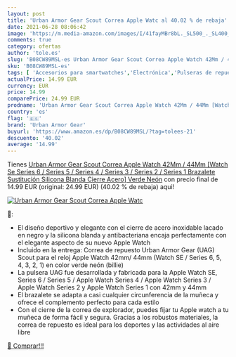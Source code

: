 ```yaml
---
layout: post
title: 'Urban Armor Gear Scout Correa Apple Watc al 40.02 % de rebaja'
date: 2021-06-28 08:06:42
image: 'https://m.media-amazon.com/images/I/41fayMBr8bL._SL500_._SL400_.jpg'
comments: true
category: ofertas
author: 'tole.es'
slug: 'B08CW89MSL-es Urban Armor Gear Scout Correa Apple Watch 42Mm / 44Mm...'
sku: 'B08CW89MSL-es'
tags: [ 'Accesorios para smartwatches','Electrónica','Pulseras de repuesto para smartwatches','Tecnología para vestir','apple','urban armor gear', ]
actualPrice: 14.99 EUR
currency: EUR
price: 14.99
comparePrice: 24.99 EUR
prodname: 'Urban Armor Gear Scout Correa Apple Watch 42Mm / 44Mm [Watch Se  Series 6 / Series 5 / Series 4 / Series 3 / Series 2 / Series 1  Brazalete Sustitución Silicona Blanda  Cierre Acero] Verde Neón'
country: 'es'
flag: '🇪🇸'
brand: 'Urban Armor Gear'
buyurl: 'https://www.amazon.es/dp/B08CW89MSL/?tag=tolees-21'
descuento: '40.02'
average: '14.99'
---
```


Tienes [Urban Armor Gear Scout Correa Apple Watch 42Mm / 44Mm [Watch Se  Series 6 / Series 5 / Series 4 / Series 3 / Series 2 / Series 1  Brazalete Sustitución Silicona Blanda  Cierre Acero] Verde Neón](https://www.amazon.es/dp/B08CW89MSL/?tag=tolees-21) con precio final de  14.99 EUR (original: 24.99 EUR) (40.02 %  de rebaja) aqui!

[![Urban Armor Gear Scout Correa Apple Watc](https://m.media-amazon.com/images/I/41fayMBr8bL._SL500_._SL400_.jpg)](https://www.amazon.es/dp/B08CW89MSL/?tag=tolees-21)

🔎:

- El diseño deportivo y elegante con el cierre de acero inoxidable lacado en negro y la silicona blanda y antibacteriana encaja perfectamente con el elegante aspecto de su nuevo Apple Watch
- Incluido en la entrega: Correa de repuesto Urban Armor Gear (UAG) Scout para el reloj Apple Watch 42mm/ 44mm (Watch SE / Series 6, 5, 4, 3, 2, 1) en color verde neón (billie)
- La pulsera UAG fue desarrollada y fabricada para la Apple Watch SE, Series 6 / Series 5 / Apple Watch Series 4 / Apple Watch Series 3 / Apple Watch Series 2 y Apple Watch Series 1 con 42mm y 44mm
- El brazalete se adapta a casi cualquier circunferencia de la muñeca y ofrece el complemento perfecto para cada estilo
- Con el cierre de la correa de explorador, puedes fijar tu Apple watch a tu muñeca de forma fácil y segura. Gracias a los robustos materiales, la correa de repuesto es ideal para los deportes y las actividades al aire libre

[🛒 Comprar!!!](https://www.amazon.es/dp/B08CW89MSL/?tag=tolees-21)
